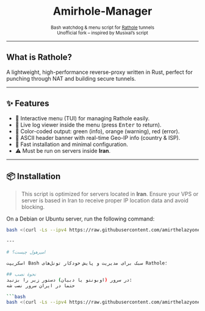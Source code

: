 

<h1 align="center">Amirhole-Manager</h1>
<p align="center">
  <sub>Bash watchdog &amp; menu script for <a href="https://github.com/rapiz1/rathole">Rathole</a> tunnels</sub><br/>
  <sub>Unofficial fork – inspired by Musixal’s script</sub>
</p>

---

## What is Rathole?
A lightweight, high-performance reverse-proxy written in Rust, perfect for punching through NAT and building secure tunnels.


---

## ✨ Features

- 🔘 Interactive menu (TUI) for managing Rathole easily.
- 📡 Live log viewer inside the menu (press <kbd>Enter</kbd> to return).
- 🎨 Color-coded output: green (info), orange (warning), red (error).
- 🧾 ASCII header banner with real-time Geo-IP info (country & ISP).
- 🚀 Fast installation and minimal configuration.
- ⚠️ Must be run on servers inside **Iran**.

---

## 📦 Installation

> This script is optimized for servers located in **Iran**. Ensure your VPS or server is based in Iran to receive proper IP location data and avoid blocking.

On a Debian or Ubuntu server, run the following command:

```bash
bash <(curl -Ls --ipv4 https://raw.githubusercontent.com/amirthelazyone/Amirhole-Manager/main/boat.sh)

---

# امیرهول چیست؟

اسکریپت Bash سبک برای مدیریت و پایش خودکار تونل‌های Rathole؛

## نحوهٔ نصب 
در سرور (اوبونتو یا دبیان) دستور زیر را بزنید:
حتما در ایران سرور نصب شه 

```bash
bash <(curl -Ls --ipv4 https://raw.githubusercontent.com/amirthelazyone/Amirhole-Manager/main/boat.sh)
